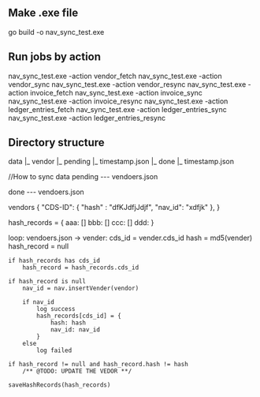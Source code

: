 ## Make .exe file
go build -o nav_sync_test.exe

## Run jobs by action
nav_sync_test.exe -action vendor_fetch 
nav_sync_test.exe -action vendor_sync
nav_sync_test.exe -action vendor_resync
nav_sync_test.exe -action invoice_fetch
nav_sync_test.exe -action invoice_sync
nav_sync_test.exe -action invoice_resync
nav_sync_test.exe -action ledger_entries_fetch
nav_sync_test.exe -action ledger_entries_sync
nav_sync_test.exe -action ledger_entries_resync

## Directory structure

data
 |_ vendor
   |_ pending
     |_ timestamp.json
   |_ done
     |_ timestamp.json



//How to sync data
pending
--- vendoers.json

done
--- vendoers.json


vendors
{
    "CDS-ID": {
        "hash"  : "dfKJdfjJdjf",
        "nav_id": "xdfjk"
    },
}

hash_records = {
    aaa: []
    bbb: []
    ccc: []
    ddd: 
}

loop: vendoers.json -> vender:
    cds_id = vender.cds_id
    hash  = md5(vender)
    hash_record = null

    if hash_records has cds_id
        hash_record = hash_records.cds_id

    if hash_record is null
        nav_id = nav.insertVender(vendor)
        
        if nav_id
            log success
            hash_records[cds_id] = {
                hash: hash
                nav_id: nav_id
            }
        else
            log failed

    if hash_record != null and hash_record.hash != hash
        /** @TODO: UPDATE THE VEDOR **/
    
    saveHashRecords(hash_records)